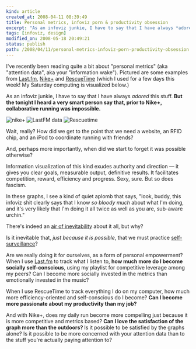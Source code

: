 ```yaml
---
kind: article
created_at: 2008-04-11 08:39:49
title: Personal metrics, infoviz porn & productivity obsession
excerpt: "As an infoviz junkie, I have to say that I have always *adored* this stuff. But the tonight I heard a very smart person say that, prior to Nike+, collaborative running was impossible."
tags: [infoviz, design]
modified_on: 2008-05-18 20:49:21
status: publish 
path: /2008/04/11/personal-metrics-infoviz-porn-productivity-obsession
---
```


I've recently been reading quite a bit about "personal metrics" (aka "attention data", aka your "information wake"). Pictured are some examples from <a href="http://www.last.fm/">Last.fm</a>, <a href="http://nikeplus.nike.com/nikeplus/">Nike+</a> and <a href="http://www.rescuetime.com/">RescueTime</a> (which I used for a few days this week! My Saturday computing is visualized below.)

As an infoviz junkie, I have to say that I have always *adored* this stuff.<strong> But the tonight I heard a very smart person say that, prior to Nike+, collaborative running was impossible.</strong>


<img src="/static/images/picture-2.jpg" alt='nike+' />


<img src="/static/images/lastfm.jpg" alt='LastFM data' />


<img src="/static/images/rescutime.jpg" alt='Rescuetime' />


Wait, really? How did we get to the point that we need a website, an RFID chip, and an iPod to coordinate running with friends? 

And, perhaps more importantly, when did we start to forget it was possible otherwise?

Information visualization of this kind exudes authority and direction &mdash; it gives you clear goals, measurable output, definitive results. It facilitates competition, reward, efficiency and progress. Sexy, sure. But so does fascism.

In these graphs, I see a kind of quiet aplomb that says, "look, buddy, this infoviz shit clearly says that I know *so bloody much* about what I'm doing, and it's very likely that I'm doing it all twice as well as you are, sub-aware urchin."

There's indeed an <a href="http://www.peterme.com/?p=646">air of inevitability</a> about it all, but why? 

Is it inevitable that, <em>just because it is possible</em>, that we must practice <a href="http://www.we-make-money-not-art.com/archives/sousveillance/">self-surveillance</a>? 

Are we really doing it for ourselves, as a form of personal empowerment? When I use <a href="http://www.last.fm/">Last.fm</a> to track what I listen to, <strong>how much more do I become socially self-conscious</strong>, using my playlist for competitive leverage among my peers? Can I become more socially invested in the metrics than emotionally invested in the music?

When I use RescueTime to track everything I do on my computer, how much more efficiency-oriented and self-conscious do I become? <strong>Can I become more passionate about my productivity than my job?</strong>

And with Nike+, does my daily run become more compelling just because it is more competitive and metrics based? <strong>Can I love the satisfaction of the graph more than the outdoors?
</strong>
Is it possible to be satisfied by the graphs alone? Is it possible to be more concerned with your attention data than to the stuff you're actually paying attention to?
